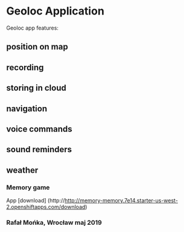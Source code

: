 # Geoloc Application #

Geoloc app features:
## position on map ##
## recording ##
## storing in cloud ##
## navigation ##
## voice commands ##
## sound reminders ##
## weather ##

### Memory game ###
App [download] (http://http://memory-memory.7e14.starter-us-west-2.openshiftapps.com/download)

### Rafał Mońka, Wrocław maj 2019 ###


